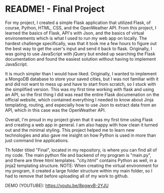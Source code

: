 # README! - Final Project

For my project, I created a simple Flask application that utilized Flask, of course, Python, HTML, CSS, and the OpenWeather API. From this project, I learned the basics of Flask, API's with Json, and the basics of virtual environements which is what I used to run my web app on locally. The hardest challenge specifically, was that it took me a few hours to figure out the best way to get the user's input and send it back to flask. Originally, I was going to use JavaScript with jQuery but ended up searching the Flask documentation and found the easiest solution without having to implement JavaScript. 

It is much simpler than I would have liked. Originally, I wanted to implement a MongoDB database to store your saved cities, but I was not familiar with it and did not want to mess up and have to start from scratch, so I stuck with the simplified version. This was my first time working with flask and using an API, so the first thing I did was read the entire Flask documenation on the official website, which contained everything I needed to know about Jinja templating, routing, and especially how to use Json to extract data from an API, which in this case was the OpenWeather API.

Overall, I'm proud in my project given that it was my first time using Flask and creating a web app in general. I am also happy with how clean it turned out and the minimal styling. This project helped me to learn new technologies and also gave me insight on how Python is used in more than just command line applications.

Th folder titled "Final", located in my repository, is where you can find all of my code. The main python file and backend of my program is "main.py", and there are three html templates. "city.html" contains Python as well, in a jinja2 templating structure. NOTE: When creating the virtual environment for my program, it created a large folder structure within my main folder, so I had to remove that before uploading all of my work to github. 

DEMO (YOUTUBE): https://youtu.be/8pgwvB-2YJU
